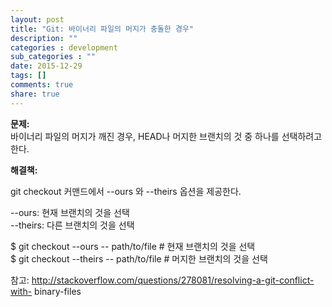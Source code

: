 ```yaml
---
layout: post
title: "Git: 바이너리 파일의 머지가 충돌한 경우"
description: ""
categories : development
sub_categories : ""
date: 2015-12-29
tags: []
comments: true
share: true
---
```


**문제:**  
바이너리 파일의 머지가 깨진 경우, HEAD나 머지한 브랜치의 것 중 하나를 선택하려고 한다.  
  
  
**해결책:**  
  
git checkout 커맨드에서 --ours 와 --theirs 옵션을 제공한다.  
  
\--ours: 현재 브랜치의 것을 선택  
\--theirs: 다른 브랜치의 것을 선택  
  
  
$ git checkout --ours -- path/to/file # 현재 브랜치의 것을 선택  
$ git checkout --theirs -- path/to/file # 머지한 브랜치의 것을 선택  
  
  
  
참고: http://stackoverflow.com/questions/278081/resolving-a-git-conflict-with-
binary-files  

